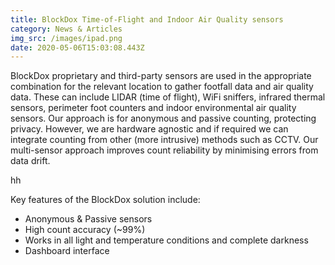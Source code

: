 ```yaml
---
title: BlockDox Time-of-Flight and Indoor Air Quality sensors
category: News & Articles
img_src: /images/ipad.png
date: 2020-05-06T15:03:08.443Z
---
```

<!--StartFragment-->

BlockDox proprietary and third-party sensors are used in the appropriate combination for the relevant location to gather footfall data and air quality data. These can include LIDAR (time of flight), WiFi sniffers, infrared thermal sensors, perimeter foot counters and indoor environmental air quality sensors. Our approach is for anonymous and passive counting, protecting privacy. However, we are hardware agnostic and if required we can integrate counting from other (more intrusive) methods such as CCTV. Our multi-sensor approach improves count reliability by minimising errors from data drift.

hh

Key features of the BlockDox solution include:

* Anonymous & Passive sensors
* High count accuracy (~99%)
* Works in all light and temperature conditions and complete darkness
* Dashboard interface

<!--EndFragment-->
